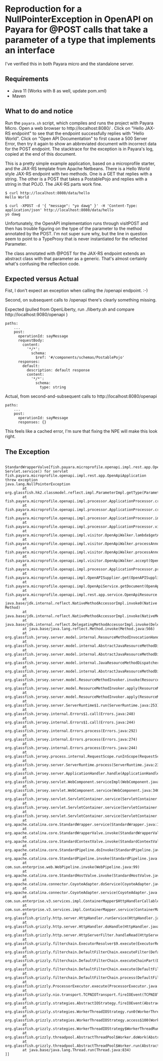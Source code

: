 # Reproduction for a NullPointerException in OpenAPI on Payara for @POST calls that take a parameter of a type that implements an interface

I've verified this in both Payara micro and the standalone server. 

## Requirements

* Java 11 (Works with 8 as well, update pom.xml)
* Maven

## What to do and notice

Run the `payara.sh` script, which compiles and runs the project with Payara Micro. Open a web browser to http://localhost:8080/ .  Click on "Hello JAX-RS endpoint" to see that the endpoint successfully replies with "Hello World".  Click on "Open API Documentation" to first cause a 500 Server Error, then try it again to show an abbreviated document with incorrect data for the POST endpoint.  The stacktrace for the exception is in Payara's log, copied at the end of this document.

This is a pretty simple example application, based on a microprofile starter, and the JAX-RS template from Apache Netbeans.  There is a Hello World style JAX-RS endpoint with two methods.  One is a GET that replies with a string.  The other is a POST that takes a PostablePojo and replies with a string in that POJO.  The JAX-RS parts work fine.

```
$ curl http://localhost:8080/data/hello
Hello World

$ curl -XPOST -d '{ "message": "yo dawg" }' -H 'Content-Type: application/json' http://localhost:8080/data/hello
yo dawg
```

Unfortunately, the OpenAPI implementation runs through visitPOST and then has trouble figuring on the type of the parameter to the method annotated by the POST.  I'm not super sure why, but the line in question seem to point to a TypeProxy that is never instantiated for the reflected Parameter.

The class annotated with @POST for the JAX-RS endpoint extends an abstract class with that parameter as a generic.  That's almost certainly what's confusing the reflection code.

## Expected versus Actual

Fist, I don't expect an exception when calling the /openapi endpoint.  :-)

Second, on subsequent calls to /openapi there's clearly something missing.

Expected (pulled from OpenLiberty, run ./liberty.sh and compare http://localhost:9080/openapi )
```
paths:
    ...
    post:
      operationId: sayMessage
      requestBody:
        content:
          '*/*':
            schema:
              $ref: '#/components/schemas/PostablePojo'
      responses:
        default:
          description: default response
          content:
            '*/*':
              schema:
                type: string
```

Actual, from second-and-subsequent calls to http://localhost:8080/openapi
```
paths:
    ...
    post:
      operationId: sayMessage
      responses: {}
```

This feels like a cached error, I'm sure that fixing the NPE will make this look right.

## The Exception

```
  StandardWrapperValve[fish.payara.microprofile.openapi.impl.rest.app.OpenApiApplication]: Servlet.service() for servlet fish.payara.microprofile.openapi.impl.rest.app.OpenApiApplication threw exception
java.lang.NullPointerException
        at org.glassfish.hk2.classmodel.reflect.impl.ParameterImpl.getType(ParameterImpl.java:63)
        at fish.payara.microprofile.openapi.impl.processor.ApplicationProcessor.createSchema(ApplicationProcessor.java:1049)
        at fish.payara.microprofile.openapi.impl.processor.ApplicationProcessor.createSchema(ApplicationProcessor.java:1020)
        at fish.payara.microprofile.openapi.impl.processor.ApplicationProcessor.insertDefaultRequestBody(ApplicationProcessor.java:967)
        at fish.payara.microprofile.openapi.impl.processor.ApplicationProcessor.visitPOST(ApplicationProcessor.java:195)
        at fish.payara.microprofile.openapi.impl.visitor.OpenApiWalker.lambda$getAnnotationVisitor$1(OpenApiWalker.java:189)
        at fish.payara.microprofile.openapi.impl.visitor.OpenApiWalker.processAnnotation(OpenApiWalker.java:168)
        at fish.payara.microprofile.openapi.impl.visitor.OpenApiWalker.processAnnotation(OpenApiWalker.java:131)
        at fish.payara.microprofile.openapi.impl.visitor.OpenApiWalker.accept(OpenApiWalker.java:120)
        at fish.payara.microprofile.openapi.impl.processor.ApplicationProcessor.process(ApplicationProcessor.java:153)
        at fish.payara.microprofile.openapi.impl.OpenAPISupplier.get(OpenAPISupplier.java:136)
        at fish.payara.microprofile.openapi.impl.OpenApiService.getDocument(OpenApiService.java:149)
        at fish.payara.microprofile.openapi.impl.rest.app.service.OpenApiResource.getResponse(OpenApiResource.java:84)
        at java.base/jdk.internal.reflect.NativeMethodAccessorImpl.invoke0(Native Method)
        at java.base/jdk.internal.reflect.NativeMethodAccessorImpl.invoke(NativeMethodAccessorImpl.java:62)
        at java.base/jdk.internal.reflect.DelegatingMethodAccessorImpl.invoke(DelegatingMethodAccessorImpl.java:43)
        at java.base/java.lang.reflect.Method.invoke(Method.java:566)
        at org.glassfish.jersey.server.model.internal.ResourceMethodInvocationHandlerFactory.lambda$static$0(ResourceMethodInvocationHandlerFactory.java:52)
        at org.glassfish.jersey.server.model.internal.AbstractJavaResourceMethodDispatcher$1.run(AbstractJavaResourceMethodDispatcher.java:124)
        at org.glassfish.jersey.server.model.internal.AbstractJavaResourceMethodDispatcher.invoke(AbstractJavaResourceMethodDispatcher.java:167)
        at org.glassfish.jersey.server.model.internal.JavaResourceMethodDispatcherProvider$ResponseOutInvoker.doDispatch(JavaResourceMethodDispatcherProvider.java:176)
        at org.glassfish.jersey.server.model.internal.AbstractJavaResourceMethodDispatcher.dispatch(AbstractJavaResourceMethodDispatcher.java:79)
        at org.glassfish.jersey.server.model.ResourceMethodInvoker.invoke(ResourceMethodInvoker.java:469)
        at org.glassfish.jersey.server.model.ResourceMethodInvoker.apply(ResourceMethodInvoker.java:391)
        at org.glassfish.jersey.server.model.ResourceMethodInvoker.apply(ResourceMethodInvoker.java:80)
        at org.glassfish.jersey.server.ServerRuntime$1.run(ServerRuntime.java:253)
        at org.glassfish.jersey.internal.Errors$1.call(Errors.java:248)
        at org.glassfish.jersey.internal.Errors$1.call(Errors.java:244)
        at org.glassfish.jersey.internal.Errors.process(Errors.java:292)
        at org.glassfish.jersey.internal.Errors.process(Errors.java:274)
        at org.glassfish.jersey.internal.Errors.process(Errors.java:244)
        at org.glassfish.jersey.process.internal.RequestScope.runInScope(RequestScope.java:265)
        at org.glassfish.jersey.server.ServerRuntime.process(ServerRuntime.java:232)
        at org.glassfish.jersey.server.ApplicationHandler.handle(ApplicationHandler.java:680)
        at org.glassfish.jersey.servlet.WebComponent.serviceImpl(WebComponent.java:394)
        at org.glassfish.jersey.servlet.WebComponent.service(WebComponent.java:346)
        at org.glassfish.jersey.servlet.ServletContainer.service(ServletContainer.java:366)
        at org.glassfish.jersey.servlet.ServletContainer.service(ServletContainer.java:319)
        at org.glassfish.jersey.servlet.ServletContainer.service(ServletContainer.java:205)
        at org.apache.catalina.core.StandardWrapper.service(StandardWrapper.java:1636)
        at org.apache.catalina.core.StandardWrapperValve.invoke(StandardWrapperValve.java:259)
        at org.apache.catalina.core.StandardContextValve.invoke(StandardContextValve.java:161)
        at org.apache.catalina.core.StandardPipeline.doInvoke(StandardPipeline.java:757)
        at org.apache.catalina.core.StandardPipeline.invoke(StandardPipeline.java:577)
        at com.sun.enterprise.web.WebPipeline.invoke(WebPipeline.java:99)
        at org.apache.catalina.core.StandardHostValve.invoke(StandardHostValve.java:158)
        at org.apache.catalina.connector.CoyoteAdapter.doService(CoyoteAdapter.java:371)
        at org.apache.catalina.connector.CoyoteAdapter.service(CoyoteAdapter.java:238)
        at com.sun.enterprise.v3.services.impl.ContainerMapper$HttpHandlerCallable.call(ContainerMapper.java:520)
        at com.sun.enterprise.v3.services.impl.ContainerMapper.service(ContainerMapper.java:217)
        at org.glassfish.grizzly.http.server.HttpHandler.runService(HttpHandler.java:182)
        at org.glassfish.grizzly.http.server.HttpHandler.doHandle(HttpHandler.java:156)
        at org.glassfish.grizzly.http.server.HttpServerFilter.handleRead(HttpServerFilter.java:218)
        at org.glassfish.grizzly.filterchain.ExecutorResolver$9.execute(ExecutorResolver.java:95)
        at org.glassfish.grizzly.filterchain.DefaultFilterChain.executeFilter(DefaultFilterChain.java:260)
        at org.glassfish.grizzly.filterchain.DefaultFilterChain.executeChainPart(DefaultFilterChain.java:177)
        at org.glassfish.grizzly.filterchain.DefaultFilterChain.execute(DefaultFilterChain.java:109)
        at org.glassfish.grizzly.filterchain.DefaultFilterChain.process(DefaultFilterChain.java:88)
        at org.glassfish.grizzly.ProcessorExecutor.execute(ProcessorExecutor.java:53)
        at org.glassfish.grizzly.nio.transport.TCPNIOTransport.fireIOEvent(TCPNIOTransport.java:524)
        at org.glassfish.grizzly.strategies.AbstractIOStrategy.fireIOEvent(AbstractIOStrategy.java:89)
        at org.glassfish.grizzly.strategies.WorkerThreadIOStrategy.run0(WorkerThreadIOStrategy.java:94)
        at org.glassfish.grizzly.strategies.WorkerThreadIOStrategy.access$100(WorkerThreadIOStrategy.java:33)
        at org.glassfish.grizzly.strategies.WorkerThreadIOStrategy$WorkerThreadRunnable.run(WorkerThreadIOStrategy.java:114)
        at org.glassfish.grizzly.threadpool.AbstractThreadPool$Worker.doWork(AbstractThreadPool.java:569)
        at org.glassfish.grizzly.threadpool.AbstractThreadPool$Worker.run(AbstractThreadPool.java:549)
        at java.base/java.lang.Thread.run(Thread.java:834)
]]
```
